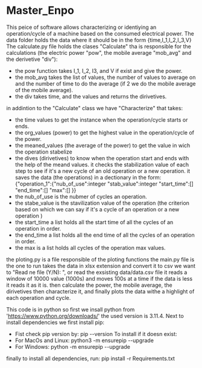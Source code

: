 # Master_Enpo
  This peice of software allows characterizing or identiying an operation/cycle of a machine based on the 
consumed electrical power.
  The data folder holds the data where it should be in the form {time,I_1,I_2,I_3,V}
  The calculate.py file holds the clases "Calculate" tha is responsible for the calculations (the electric power "pow",
the mobile average "mob_avg" and the derivetive "div"):
- the pow function takes I_1, I_2, I3, and V if exist and give the power.
- the mob_avg takes the list of values, the number of values to average on and the number of time to do the average
(if 2 we do the mobile average of the mobile average).
- the div takes time, and the values and returns the dirivetives.

in addintion to the "Calculate" class we have "Characterize" that takes:
- the time values to get the instance when the operation/cycle starts or ends.
- the org_values (power) to get the highest value in the operation/cycle of the power.
- the meaned_values (the average of the power) to get the value in wich the operation stabelize
- the dives (dirivetives) to know when the operation start and ends with the help of the meand values.
it checks the stabilization value of each step to see if it's a new cycle of an old operation or a new operation.
it saves the data (the operations) in a dectionary in the form:
{"operation_1":{"nub_of_use":integer
                "stab_value":integer
                "start_time":[]
                "end_time":[]
                "max":[]
                }}
- the nub_of_use is the nubmer of cycles an operation.
- the stabe_value is the stavilization value of the operation (the criterion based on which we can say if it's a cycle of
an operation or a new operation )
- the start_time a list holds all the start time of all the cycles of an operation in order.
- the end_time a list holds all the end time of all the cycles of an operation in order.
- the max is a list holds all cycles of the operation max values.

the ploting.py is a file responsible of the ploting functions
the main.py file is the one to run takes the data in xlsx extension and convert it to csv we want to "Read ne file (Y/N): ",
or read the exsisting data/data.csv file
it reads a window of 10000 value (1000s) and moves 100s at a time if the data is less it reads it as it is.
then calculate the power, the mobile average, the dirivetives then characterize it, and finally plots the data withe a highlight 
of each operation and cycle.

This code is in python so first we insall python from 'https://www.python.org/downloads/' the used version is 3.11.4.
Next to install dependencies we first install pip:
- Fist check pip version by: pip --version
To install if it doesn exist:
- For MacOs and Linux: python3 -m ensurepip --upgrade
- For Windows: python -m ensurepip --upgrade

finally to install all dependencies, run: pip install -r Requirements.txt